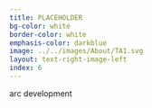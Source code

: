 ```yaml
---
title: PLACEHOLDER
bg-color: white
border-color: white
emphasis-color: darkblue
image: ../../images/About/TA1.svg
layout: text-right-image-left
index: 6
---
```


arc development